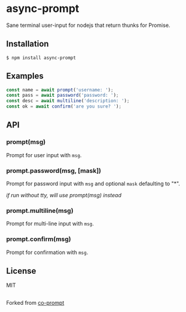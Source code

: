 
# async-prompt

  Sane terminal user-input for nodejs that return thunks for Promise.

## Installation

```
$ npm install async-prompt
```

## Examples

```js
const name = await prompt('username: ');
const pass = await password('password: ');
const desc = await multiline('description: ');
const ok = await confirm('are you sure? ');
```

## API

### prompt(msg)

  Prompt for user input with `msg`.

### prompt.password(msg, [mask])

  Prompt for password input with `msg` and optional `mask`
  defaulting to "*".
  
  *if run without tty, will use prompt(msg) instead*

### prompt.multiline(msg)

  Prompt for multi-line input with `msg`.

### prompt.confirm(msg)

  Prompt for confirmation with `msg`.

## License

  MIT

## 
Forked from [co-prompt](https://github.com/tj/co-prompt)